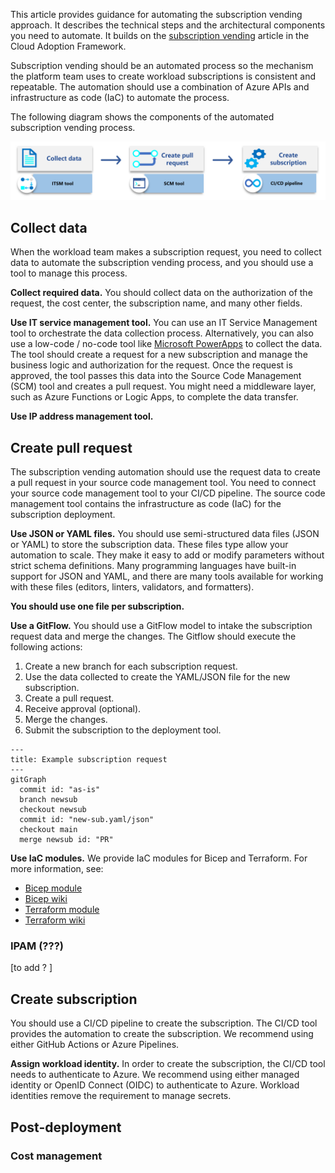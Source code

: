 This article provides guidance for automating the subscription vending approach. It describes the technical steps and the architectural components you need to automate. It builds on the [subscription vending](/azure/cloud-adoption-framework/ready/landing-zone/design-area/subscription-vending) article in the Cloud Adoption Framework.

Subscription vending should be an automated process so the mechanism the platform team uses to create workload subscriptions is consistent and repeatable. The automation should use a combination of Azure APIs and infrastructure as code (IaC) to automate the process.

The following diagram shows the components of the automated subscription vending process.

[![Diagram showing the components of the subscription vending approach.](images/sub-vending.png)](images/sub-vending.png)

## Collect data

When the workload team makes a subscription request, you need to collect data to automate the subscription vending process, and you should use a tool to manage this process.

**Collect required data.** You should collect data on the authorization of the request, the cost center, the subscription name, and many other fields.

**Use IT service management tool.** You can use an IT Service Management tool to orchestrate the data collection process. Alternatively, you can also use a low-code / no-code tool like [Microsoft PowerApps](https://powerapps.microsoft.com/) to collect the data. The tool should create a request for a new subscription and manage the business logic and authorization for the request. Once the request is approved, the tool passes this data into the Source Code Management (SCM) tool and creates a pull request. You might need a middleware layer, such as Azure Functions or Logic Apps, to complete the data transfer.

**Use IP address management tool.**

## Create pull request

The subscription vending automation should use the request data to create a pull request in your source code management tool. You need to connect your source code management tool to your CI/CD pipeline. The source code management tool contains the infrastructure as code (IaC) for the subscription deployment.

**Use JSON or YAML files.** You should use semi-structured data files
(JSON or YAML) to store the subscription data. These files type allow your automation to scale. They make it easy to add or modify parameters without strict schema definitions. Many programming languages have built-in support for JSON and YAML, and there are many tools available for working with these files (editors, linters, validators, and formatters).

**You should use one file per subscription.**

**Use a GitFlow.** You should use a GitFlow model to intake the subscription request data and merge the changes. The Gitflow should execute the following actions:

1. Create a new branch for each subscription request.
1. Use the data collected to create the YAML/JSON file for the new subscription.
1. Create a pull request.
1. Receive approval (optional).
1. Merge the changes.
1. Submit the subscription to the deployment tool.

```mermaid
---
title: Example subscription request
---
gitGraph
  commit id: "as-is"
  branch newsub
  checkout newsub
  commit id: "new-sub.yaml/json"
  checkout main
  merge newsub id: "PR"
```

**Use IaC modules.** We provide IaC modules for Bicep and Terraform. For more information, see:

- [Bicep module](https://aka.ms/lz-vending/bicep)
- [Bicep wiki](https://github.com/Azure/bicep-lz-vending/wiki)
- [Terraform module](https://aka.ms/lz-vending/tf)
- [Terraform wiki](https://github.com/Azure/terraform-azurerm-lz-vending/wiki)

### IPAM (???)

[to add ? ]

## Create subscription

You should use a CI/CD pipeline to create the subscription. The CI/CD tool provides the automation to create the subscription. We recommend using either GitHub Actions or Azure Pipelines.

**Assign workload identity.** In order to create the subscription, the CI/CD tool needs to authenticate to Azure. We recommend using either managed identity or OpenID Connect (OIDC) to authenticate to Azure. Workload identities remove the requirement to manage secrets.

## Post-deployment

### Cost management
